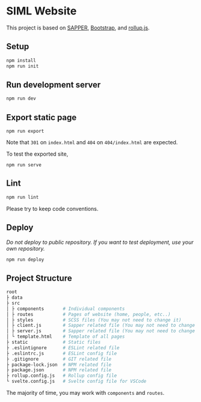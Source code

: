 # SIML Website

This project is based on [SAPPER](https://sapper.svelte.dev), [Bootstrap](https://getbootstrap.com), and [rollup.js](https://rollupjs.org/guide/en/).

## Setup

```bash
npm install
npm run init
```

## Run development server

```bash
npm run dev
```

## Export static page

```
npm run export
```

Note that `301` on `index.html` and `404` on `404/index.html` are expected.

To test the exported site,

```
npm run serve
```

## Lint

```bash
npm run lint
```

Please try to keep code conventions.

## Deploy

*Do not deploy to public repository. If you want to test deployment, use your own repository.*

```bash
npm run deploy
```

## Project Structure

```bash
root
├ data
├ src
│ ├ components       # Individual components
│ ├ routes           # Pages of website (home, people, etc..)
│ ├ styles           # SCSS files (You may not need to change it)
│ ├ client.js        # Sapper related file (You may not need to change it)
│ ├ server.js        # Sapper related file (You may not need to change it)
│ └ template.html    # Template of all pages
├ static             # Static files
├ .eslintignore      # ESLint related file
├ .eslintrc.js       # ESLint config file
├ .gitignore         # GIT related file
├ package-lock.json  # NPM related file
├ package.json       # NPM related file
├ rollup.config.js   # Rollup config file
└ svelte.config.js   # Svelte config file for VSCode
```

The majority of time, you may work with `components` and `routes`.
